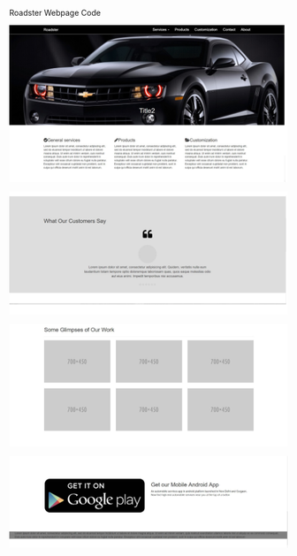 Roadster Webpage Code


![alt tag](https://github.com/keshav1007/Roadster/blob/master/roadster_ss/frontPage.jpg)

![alt tag](https://github.com/keshav1007/Roadster/blob/master/roadster_ss/testimonial.jpg)

![alt tag](https://github.com/keshav1007/Roadster/blob/master/roadster_ss/glimpses.JPG)

![alt tag](https://github.com/keshav1007/Roadster/blob/master/roadster_ss/endofpage.JPG)